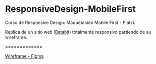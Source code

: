 # ResponsiveDesign-MobileFirst

Curso de Responsive Design: Maquetación Mobile First - Platzi.

Replica de un sitio web ([Batabit](https://batatabit.vercel.app/)) totalmente responsivo partiendo de su wireframe.

=============

[Wireframe - Figma](https://www.figma.com/proto/sMmlQaZldfDcLERYYWe6h4/Bata-Bit?node-id=44%3A594&scaling=scale-down)

